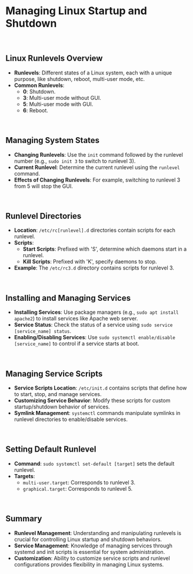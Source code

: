 # Managing Linux Startup and Shutdown

<br>

## Linux Runlevels Overview

- **Runlevels**: Different states of a Linux system, each with a unique purpose, like shutdown, reboot, multi-user mode, etc.
- **Common Runlevels**:
  - **0**: Shutdown.
  - **3**: Multi-user mode without GUI.
  - **5**: Multi-user mode with GUI.
  - **6**: Reboot.

<br>

## Managing System States

- **Changing Runlevels**: Use the `init` command followed by the runlevel number (e.g., `sudo init 3` to switch to runlevel 3).
- **Current Runlevel**: Determine the current runlevel using the `runlevel` command.
- **Effects of Changing Runlevels**: For example, switching to runlevel 3 from 5 will stop the GUI.

<br>

## Runlevel Directories

- **Location**: `/etc/rc[runlevel].d` directories contain scripts for each runlevel.
- **Scripts**:
  - **Start Scripts**: Prefixed with 'S', determine which daemons start in a runlevel.
  - **Kill Scripts**: Prefixed with 'K', specify daemons to stop.
- **Example**: The `/etc/rc3.d` directory contains scripts for runlevel 3.

<br>

## Installing and Managing Services

- **Installing Services**: Use package managers (e.g., `sudo apt install apache2`) to install services like Apache web server.
- **Service Status**: Check the status of a service using `sudo service [service_name] status`.
- **Enabling/Disabling Services**: Use `sudo systemctl enable/disable [service_name]` to control if a service starts at boot.

<br>

## Managing Service Scripts

- **Service Scripts Location**: `/etc/init.d` contains scripts that define how to start, stop, and manage services.
- **Customizing Service Behavior**: Modify these scripts for custom startup/shutdown behavior of services.
- **Symlink Management**: `systemctl` commands manipulate symlinks in runlevel directories to enable/disable services.

<br>

## Setting Default Runlevel

- **Command**: `sudo systemctl set-default [target]` sets the default runlevel.
- **Targets**:
  - `multi-user.target`: Corresponds to runlevel 3.
  - `graphical.target`: Corresponds to runlevel 5.

<br>

## Summary

- **Runlevel Management**: Understanding and manipulating runlevels is crucial for controlling Linux startup and shutdown behaviors.
- **Service Management**: Knowledge of managing services through systemd and init scripts is essential for system administration.
- **Customization**: Ability to customize service scripts and runlevel configurations provides flexibility in managing Linux systems.
